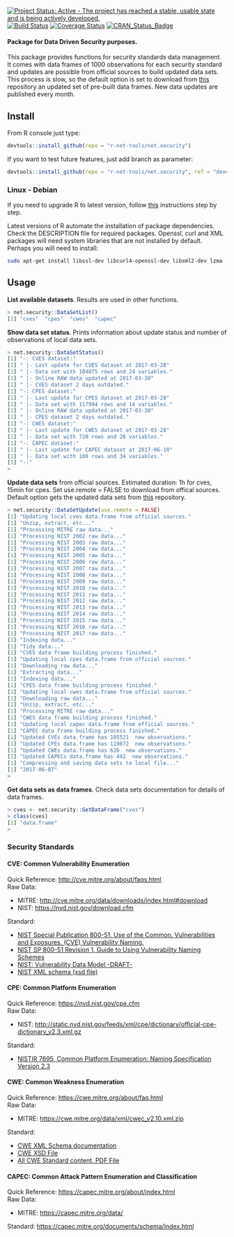 [![Project Status: Active - The project has reached a stable, usable state and is being actively developed.](http://www.repostatus.org/badges/latest/active.svg)](http://www.repostatus.org/#active) 
[![Build Status](https://travis-ci.org/r-net-tools/net.security.svg?branch=master)](https://travis-ci.org/r-net-tools/net.security) 
[![Coverage Status](https://coveralls.io/repos/github/r-net-tools/net.security/badge.svg?branch=master)](https://coveralls.io/github/r-net-tools/net.security?branch=master)
[![CRAN_Status_Badge](http://www.r-pkg.org/badges/version/net.security)](https://CRAN.R-project.org/package=net.security)


#### Package for Data Driven Security purposes.

This package provides functions for security standards data management. It comes with data frames of 1000 observations for each security standard and updates are possible from official sources to build updated data sets. This process is slow, so the default option is set to download from [this](https://github.com/r-net-tools/security.datasets) repository an updated set of pre-built data frames. New data updates are published every month.  

## Install

From R console just type:  
```r
devtools::install_github(repo = "r-net-tools/net.security")
```  

If you want to test future features, just add branch as parameter:  
```r
devtools::install_github(repo = "r-net-tools/net.security", ref = "devel")
```  

### Linux - Debian
If you need to upgrade R to latest version, follow [this](https://cran.r-project.org/bin/linux/debian/) instructions step by step.

Latest versions of R automate the installation of package dependencies. Check the DESCRIPTION file for required packages. Openssl, curl and XML packages will need system libraries that are not installed by default. Perhaps you will need to install:  

```sh
sudo apt-get install libssl-dev libcurl4-openssl-dev libxml2-dev lzma
```

## Usage

**List available datasets**. Results are used in other functions.
```r
> net.security::DataSetList()
[1] "cves"  "cpes"  "cwes"  "capec"
```

**Show data set status**. Prints information about update status and number of observations of local data sets.    
```r
> net.security::DataSetStatus()
[1] "-: CVES dataset:"
[1] " |- Last update for CVES dataset at 2017-03-28"
[1] " |- Data set with 104075 rows and 24 variables."
[1] " |- Online RAW data updated at 2017-03-30"
[1] " |- CVES dataset 2 days outdated."
[1] "-: CPES dataset:"
[1] " |- Last update for CPES dataset at 2017-03-28"
[1] " |- Data set with 117994 rows and 14 variables."
[1] " |- Online RAW data updated at 2017-03-30"
[1] " |- CPES dataset 2 days outdated."
[1] "-: CWES dataset:"
[1] " |- Last update for CWES dataset at 2017-03-28"
[1] " |- Data set with 720 rows and 26 variables."
[1] "-: CAPEC dataset:"
[1] " |- Last update for CAPEC dataset at 2017-06-10"
[1] " |- Data set with 100 rows and 34 variables."
[1] "-:"
> 
```

**Update data sets** from official sources. Estimated duration: 1h for cves, 15min for cpes. Set use.remote = FALSE to download from offical sources. Default option gets the updated data sets from [this](https://github.com/r-net-tools/security.datasets) repository.  

```r
> net.security::DataSetUpdate(use.remote = FALSE)
[1] "Updating local cves data.frame from official sources."
[1] "Unzip, extract, etc..."
[1] "Processing MITRE raw data..."
[1] "Processing NIST 2002 raw data..."
[1] "Processing NIST 2003 raw data..."
[1] "Processing NIST 2004 raw data..."
[1] "Processing NIST 2005 raw data..."
[1] "Processing NIST 2006 raw data..."
[1] "Processing NIST 2007 raw data..."
[1] "Processing NIST 2008 raw data..."
[1] "Processing NIST 2009 raw data..."
[1] "Processing NIST 2010 raw data..."
[1] "Processing NIST 2011 raw data..."
[1] "Processing NIST 2012 raw data..."
[1] "Processing NIST 2013 raw data..."
[1] "Processing NIST 2014 raw data..."
[1] "Processing NIST 2015 raw data..."
[1] "Processing NIST 2016 raw data..."
[1] "Processing NIST 2017 raw data..."
[1] "Indexing data..."
[1] "Tidy data..."
[1] "CVES data frame building process finished."
[1] "Updating local cpes data.frame from official sources."
[1] "Downloading raw data..."
[1] "Extracting data..."
[1] "Indexing data..."
[1] "CPES data frame building process finished."
[1] "Updating local cwes data.frame from official sources."
[1] "Downloading raw data..."
[1] "Unzip, extract, etc..."
[1] "Processing MITRE raw data..."
[1] "CWES data frame building process finished."
[1] "Updating local capec data.frame from official sources."
[1] "CAPEC data frame building process finished."
[1] "Updated CVEs data.frame has 105521  new observations."
[1] "Updated CPEs data.frame has 119072  new observations."
[1] "Updated CWEs data.frame has 620  new observations."
[1] "Updated CAPECs data.frame has 442  new observations."
[1] "Compressing and saving data sets to local file..."
[1] "2017-06-07"
>
```

**Get data sets as data frames**. Check data sets documentation for details of data frames. 
```r
> cves <- net.security::GetDataFrame("cves")
> class(cves)
[1] "data.frame"
>
```

### Security Standards
#### CVE: Common Vulnerability Enumeration
Quick Reference: http://cve.mitre.org/about/faqs.html  
Raw Data:
 - MITRE: http://cve.mitre.org/data/downloads/index.html#download
 - NIST: https://nvd.nist.gov/download.cfm  
 
Standard:
 - [NIST Special Publication 800-51. Use of the Common. Vulnerabilities and Exposures. (CVE) Vulnerability Naming.](http://nvlpubs.nist.gov/nistpubs/Legacy/SP/nistspecialpublication800-51.pdf)  
 - [NIST SP 800-51 Revision 1, Guide to Using Vulnerability Naming Schemes](http://nvlpubs.nist.gov/nistpubs/Legacy/SP/nistspecialpublication800-51r1.pdf)  
  - [NIST: Vulnerability Data Model -DRAFT-](https://tools.ietf.org/html/draft-booth-sacm-vuln-model-02)  
  - [NIST XML schema (xsd file)](https://www.apt-browse.org/browse/ubuntu/trusty/universe/i386/libopenscap8/1.0.2-1/file/usr/share/openscap/schemas/cve/vulnerability_0.4.xsd)  

#### CPE: Common Platform Enumeration
Quick Reference: https://nvd.nist.gov/cpe.cfm  
Raw Data: 
 - NIST: http://static.nvd.nist.gov/feeds/xml/cpe/dictionary/official-cpe-dictionary_v2.3.xml.gz  
 
Standard:
 - [NISTIR 7695, Common Platform Enumeration: Naming Specification Version 2.3](http://nvlpubs.nist.gov/nistpubs/Legacy/IR/nistir7695.pdf)  

#### CWE: Common Weakness Enumeration
Quick Reference: https://cwe.mitre.org/about/faq.html  
Raw Data: 
 - MITRE: https://cwe.mitre.org/data/xml/cwec_v2.10.xml.zip  
 
Standard:
 - [CWE XML Schema documentation](https://cwe.mitre.org/documents/schema/schema_v5.4.2.html)  
 - [CWE XSD File](https://cwe.mitre.org/data/xsd/cwe_schema_v5.4.2.xsd)  
 - [All CWE Standard content. PDF File](https://cwe.mitre.org/data/published/cwe_v2.10.pdf)  
 
#### CAPEC: Common Attack Pattern Enumeration and Classification  
Quick Reference: https://capec.mitre.org/about/index.html  
Raw Data: 
 - MITRE: https://capec.mitre.org/data/  
 
Standard: https://capec.mitre.org/documents/schema/index.html  
